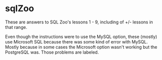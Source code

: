 # sqlZoo

These are answers to SQL Zoo's lessons 1 - 9, including of +/- lessons in that range.

Even though the instructions were to use the MySQL option, these (mostly) use Microsoft SQL because there was some kind
of error with MySQL. Mostly because in some cases the Microsoft option wasn't working but the PostgreSQL was.
Those problems are labeled.  